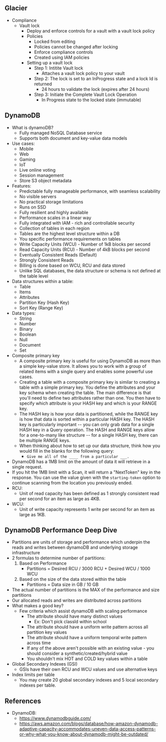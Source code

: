 ## Glacier
- Compliance
    - Vault lock
        - Deploy and enforce controls for a vault with a vault lock policy
        - Policies
            - Locked from editing
            - Policies cannot be changed after locking
            - Enforce compliance controls
            - Created using IAM policies
        - Setting up a vault lock
            - Step 1:  Intitite Vault lock
                - Attaches a vault lock policy to your vault
            - Step 2:  The lock is set to an InProgress state and a lock Id is returned
                - 24 hours to validate the lock (expires after 24 hours)
            - Step 3:  Initiate the Complete Vault Lock Operation
                - In Progress state to the locked state (immutable)

## DynamoDB
- What is dynamoDB?
    - Fully managed NoSQL Database service
    - Supports both document and key-value data models
- Use cases:
    - Mobile
    - Web
    - Gaming
    - IoT
    - Live online voting
    - Session management
    - Store S3 object metadata
- Features:
    - Predictable fully manageable performance, with seamless scalability
    - No visible servers
    - No practical storage limitations
    - Runs on SSD
    - Fully resilient and highly available
    - Performance scales in a linear way
    - Fully integrated with IAM - rich and controllable security
    - Collection of tables in each region
    - Tables are the highest level structure within a DB
    - You specific performance requirements on tables
    - Write Capacity Units (WCU) - Number of 1kB blocks per second
    - Read Capacity Units (RCU) - Number of 4kB blocks per second
    - Eventually Consistent Reads (Default)
    - Strongly Consistent Reads
    - Billing is done based on WCU, RCU and data stored
    - Unlike SQL databases, the data structure or schema is not defined at the table level
- Data structures within a table:
    - Table
    - Items
    - Attributes
    - Partition Key (Hash Key)
    - Sort Key (Range Key)
- Data types:
    - String
    - Number
    - Binary
    - Boolean
    - Null
    - Document
    - Set
- Composite primary key
    - A composite primary key is useful for using DynamoDB as more than a simple key-value store. It allows you to work with a group of related items with a single query and enables some powerful use cases.
    - Creating a table with a composite primary key is similar to creating a table with a simple primary key. You define the attributes and your key schema when creating the table. The main difference is that you'll need to define two attributes rather than one. You then have to specify which attribute is your HASH key and which is your RANGE key.
    - The HASH key is how your data is partitioned, while the RANGE key is how that data is sorted within a particular HASH key. The HASH key is particularly important -- you can only grab data for a single HASH key in a Query operation. The HASH and RANGE keys allow for a one-to-many like structure -- for a single HASH key, there can be multiple RANGE keys.
    - When thinking about how to set up our data structure, think how you would fill in the blanks for the following query:
        - ```Give me all of the ____ from a particular ___.```
- DynamoDB has a 1MB limit on the amount of data it will retrieve in a single request.
- If you hit the 1MB limit with a Scan, it will return a "NextToken" key in the response. You can use the value given with the `starting-token` option to continue scanning from the location you previously ended.
- RCU:
    - Unit of read capacity has been defined as 1 strongly consistent read per second for an item as large as 4KB. 
- WCU: 
    - Unit of write capacity represents 1 write per second for an item as large as 1KB.

## DynamoDB Performance Deep Dive
- Partitions are units of storage and performance which underpin the reads and writes between dynamoDB and underlying storage infrastructure
- 2 formulas to determine number of partitions:
    1. Based on Performance
        - Partitions = Desired RCU / 3000 RCU + Desired WCU / 1000 WCU
    2. Based on the size of the data stored within the table
        - Partitions = Data size in GB / 10 GB
- The actual number of partitions is the MAX of the performance and size partitions
- Our allocated reads and writes are distributed across partitions
- What makes a good key?
    - Few criteria which assist dynamoDB with scaling performance
        - The attribute should have many distinct values
            - Ex:  Don't pick classId within school
        - The attribute should have a uniform write pattern across all partition key values
        - The attribute should have a uniform temporal write pattern across time
        - If any of the above aren't possible with an existing value - you should consider a synthetic/created/hybrid value
        - You shouldn't mix HOT and COLD key values within a table
- Global Secondary Indexes (GSI)
    - GSIs have their own RCU and WCU values and use alternative keys
- Index limits per table
    - You may create 20 global secondary indexes and 5 local secondary indexes per table.

## References
- DynamoDB:
    - https://www.dynamodbguide.com/
    - https://aws.amazon.com/blogs/database/how-amazon-dynamodb-adaptive-capacity-accommodates-uneven-data-access-patterns-or-why-what-you-know-about-dynamodb-might-be-outdated/